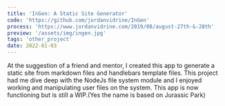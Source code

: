 ```yaml
---
title: 'InGen: A Static Site Generator'
code: 'https://github.com/jordanvidrine/InGen'
process: 'https://www.jordanvidrine.com/2019/08/august-27th-&-28th'
preview: '/assets/img/ingen.jpg'
tags: 'other_project'
date: 2022-01-03
---
```

At the suggestion of a friend and mentor, I created this app to generate a static site from markdown files and handlebars template files. This project had me dive deep with the NodeJs file system module and I enjoyed working and manipulating user files on the system. This app is now functioning but is still a WIP.(Yes the name is based on Jurassic Park)
<!--more-->